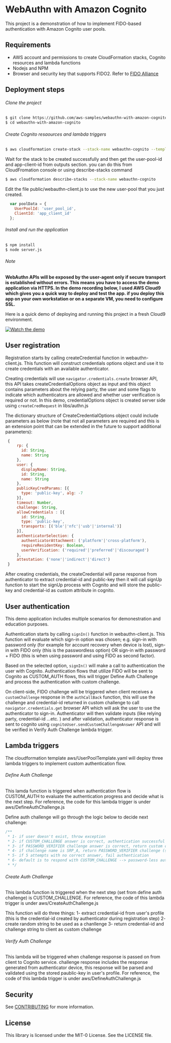 # WebAuthn with Amazon Cognito

This project is a demonstration of how to implement FIDO-based authentication with Amazon Cognito user pools.

## Requirements
- AWS account and permissions to create CloudFormation stacks, Cognito resources and lambda functions
- Nodejs and NPM
- Browser and security key that supports FIDO2. Refer to [FIDO Alliance]

## Deployment steps
###### Clone the project
```sh
$ git clone https://github.com/aws-samples/webauthn-with-amazon-cognito.git
$ cd webauthn-with-amazon-cognito
```
###### Create Cognito resaources and lambda triggers
```sh
$ aws cloudformation create-stack --stack-name webauthn-cognito --template-body file://aws/UserPoolTemplate.yaml --capabilities CAPABILITY_AUTO_EXPAND CAPABILITY_IAM CAPABILITY_NAMED_IAM
```
Wait for the stack to be created successfully and then get the user-pool-id and app-client-id from outputs section. you can do this from CloudFromation console or using describe-stacks command
```sh
$ aws cloudformation describe-stacks --stack-name webauthn-cognito 
```
Edit the file public/webauthn-client.js to use the new user-pool that you just created.
```javascript
  var poolData = {
    UserPoolId: 'user_pool_id',
    ClientId: 'app_client_id'
  };
```
###### Install and run the application
```sh
$ npm install
$ node server.js
```
###### Note
**WebAuthn APIs will be exposed by the user-agent only if secure transport is established without errors. This means you have to access the demo application via HTTPS.
In the demo recording below, I used AWS Cloud9 which gives you a quick way to deploy and test the app. if you deploy this app on your own workstation or on a separate VM, you need to configure SSL.**

Here is a quick demo of deploying and running this project in a fresh Cloud9 environment.

[![Watch the demo](https://webauthn-with-amazon-cognito.s3-us-west-2.amazonaws.com/WebAuthn.gif)](https://webauthn-with-amazon-cognito.s3-us-west-2.amazonaws.com/WebAuthn.mp4)

   [FIDO Alliance]: <https://fidoalliance.org/fido2/fido2-web-authentication-webauthn/>
   [blog post]: <https://aws.amazon.com/blogs/security/>
   
## User registration
Registration starts by calling createCredential function in webauthn-client.js. This function will construct credentials options object and use it to create credentials with an available authenticator. 

Creating credentials will use `navigator.credentials.create` browser API, this API takes createCredentialOptions object as input and this object contains parameters about the relying party, the user and some flags to indicate which authenticators are allowed and whether user verification is required or not. In this demo, credentialOptions object is created server side using `createCredRequest` in libs/authn.js

The dictionary structure of CreateCredentialOptions object could include parameters as below (note that not all parameters are required and this is an extension point that can be extended in the future to support additional parameters):
```javascript
 {
     rp: {
       id: String,
       name: String
     },
     user: {
       displayName: String,
       id: String,
       name: String
     },
     publicKeyCredParams: [{  
       type: 'public-key', alg: -7
     }],
     timeout: Number,
     challenge: String,
     allowCredentials : [{
       id: String,
       type: 'public-key',
       transports: [('ble'|'nfc'|'usb'|'internal')]
     }],
     authenticatorSelection: {
       authenticatorAttachment: ('platform'|'cross-platform'),
       requireResidentKey: Boolean,
       userVerification: ('required'|'preferred'|'discouraged')
     },
     attestation: ('none'|'indirect'|'direct')
 }
```
After creating credentials, the createCredential will parse response from authenticator to extract credential-id and public-key then it will call signUp function to start the signUp process with Cognito and will store the public-key and credential-id as custom attribute in cognito.

## User authentication
This demo application includes multiple scenarios for demonestration and education purposes.

Authentication starts by calling `signIn()` function in webauthn-client.js. This function will evaluate which sign-in option was chosen; e.g. sign-in with password only (for example for account recovery when device is lost), sign-in with FIDO only (this is the passwordless option) OR sign-in with password + FIDO (this is when using password and using FIDO as second factor).

Based on the selected option, `signIn()` will make a call to authentication the user with Cognito. Authentication flows that utilize FIDO will be sent to Cognito as CUSTOM_AUTH flows, this will trigger Define Auth Challenge and process the authentication with custom challenge.

On client-side, FIDO challenge will be triggered when client receives a `customChallenge` response in the `authCallBack` function, this will use the challenge and credential-id returned in custom challenge to call `navigator.credentials.get` browser API which will ask the user to use the authenticator to sign-in. Authenticator will then validate inputs (like relying party, credential-id ...etc. ) and after validation, authenticator response is sent to cognito using `cognitoUser.sendCustomChallengeAnswer` API and will be verified in Verify Auth Challenge lambda trigger.

## Lambda triggers
The cloudformation template aws/UserPoolTemplate.yaml will deploy three lambda triggers to implement custom authentication flow.

###### Define Auth Challenge
This lamda function is triggered when authentication flow is CUSTOM_AUTH to evaluate the authentication progress and decide what is the next step. For reference, the code for this lambda trigger is under aws/DefineAuthChallenge.js

Define auth challenge will go through the logic below to decide next challenge:

```javascript
/**
 * 1- if user doesn't exist, throw exception
 * 2- if CUSTOM_CHALLENGE answer is correct, authentication successful (issue-tokens will be set to true)
 * 3- if PASSWORD_VERIFIER challenge answer is correct, return custom challenge (steps 3,4 will be applicable if password+fido is selected and these steps handle SRP authentication)
 * 4- if challenge name is SRP_A, return PASSWORD_VERIFIER challenge (steps 3,4 will be appliable if password+fido is selected and these steps handle SRP authentication)
 * 5- if 5 attempts with no correct answer, fail authentication
 * 6- default is to respond with CUSTOM_CHALLENGE --> password-less authentication
 * */
```

###### Create Auth Challenge
This lambda function is triggered when the next step (set from define auth challenge) is CUSTOM_CHALLENGE. For reference, the code of this lambda trigger is under aws/CreateAuthChallenge.js

This function will do three things:
1- extract credential-id from user's profile (this is the credential-id created by authenticator during registration step)
2- create random string to be used as a chanllenge
3- return credential-id and challenge string to client as custom challenge

###### Verify Auth Challenge
This lambda will be triggered when challenge response is passed on from client to Cognito service. challenge response includes the response generated from authenticator device, this response will be parsed and validated using the stored paublic-key in user's profile. For reference, the code of this lambda trigger is under aws/DefineAuthChallenge.js

## Security

See [CONTRIBUTING](CONTRIBUTING.md#security-issue-notifications) for more information.

## License

This library is licensed under the MIT-0 License. See the LICENSE file.


